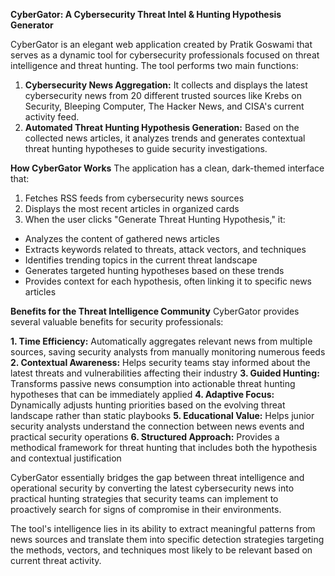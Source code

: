 **CyberGator: A Cybersecurity Threat Intel & Hunting Hypothesis Generator**

CyberGator is an elegant web application created by Pratik Goswami that serves as a dynamic tool for cybersecurity professionals focused on threat intelligence and threat hunting. The tool performs two main functions:

1. **Cybersecurity News Aggregation:** It collects and displays the latest cybersecurity news from 20 different trusted sources like Krebs on Security, Bleeping Computer, The Hacker News, and CISA's current activity feed.
2. **Automated Threat Hunting Hypothesis Generation:** Based on the collected news articles, it analyzes trends and generates contextual threat hunting hypotheses to guide security investigations.

**How CyberGator Works**
The application has a clean, dark-themed interface that:

1. Fetches RSS feeds from cybersecurity news sources
2. Displays the most recent articles in organized cards
3. When the user clicks "Generate Threat Hunting Hypothesis," it:

- Analyzes the content of gathered news articles
- Extracts keywords related to threats, attack vectors, and techniques
- Identifies trending topics in the current threat landscape
- Generates targeted hunting hypotheses based on these trends
- Provides context for each hypothesis, often linking it to specific news articles

**Benefits for the Threat Intelligence Community**
CyberGator provides several valuable benefits for security professionals:

**1. Time Efficiency:** Automatically aggregates relevant news from multiple sources, saving security analysts from manually monitoring numerous feeds
**2. Contextual Awareness:** Helps security teams stay informed about the latest threats and vulnerabilities affecting their industry
**3. Guided Hunting:** Transforms passive news consumption into actionable threat hunting hypotheses that can be immediately applied
**4. Adaptive Focus:** Dynamically adjusts hunting priorities based on the evolving threat landscape rather than static playbooks
**5. Educational Value:** Helps junior security analysts understand the connection between news events and practical security operations
**6. Structured Approach:** Provides a methodical framework for threat hunting that includes both the hypothesis and contextual justification

CyberGator essentially bridges the gap between threat intelligence and operational security by converting the latest cybersecurity news into practical hunting strategies that security teams can implement to proactively search for signs of compromise in their environments.

The tool's intelligence lies in its ability to extract meaningful patterns from news sources and translate them into specific detection strategies targeting the methods, vectors, and techniques most likely to be relevant based on current threat activity.
